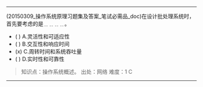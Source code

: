 ---
(20150309_操作系统原理习题集及答案_笔试必需品_doc)在设计批处理系统时，首先要考虑的是﹎﹎﹎﹎。
- ( ) A.灵活性和可适应性 
- ( ) B.交互性和响应时间 
- (x) C.周转时间和系统吞吐量 
- ( ) D.实时性和可靠性

> 知识点：操作系统概述。
> 出处：网络
> 难度：1
> C

---